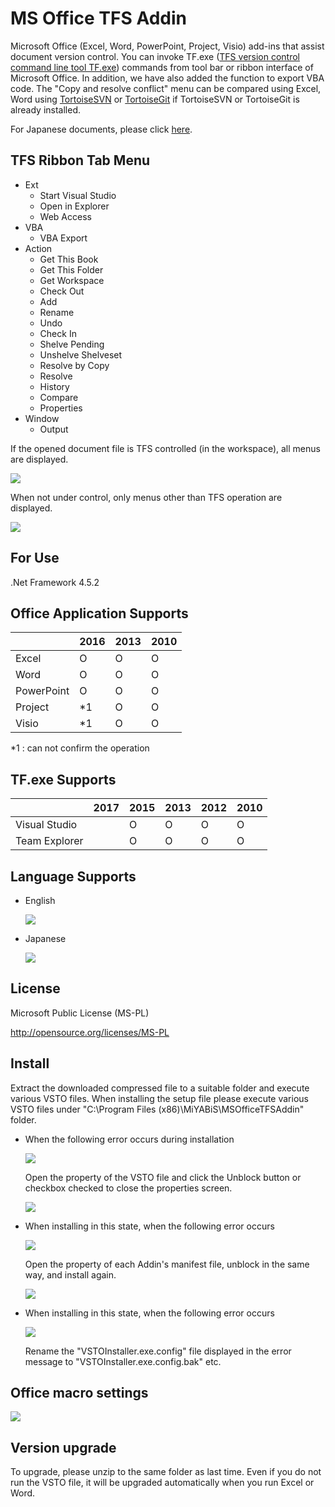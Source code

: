 ﻿# MS Office TFS Addin

Microsoft Office (Excel, Word, PowerPoint, Project, Visio) add-ins that assist document version control.
You can invoke TF.exe ([TFS version control command line tool TF.exe](https://msdn.microsoft.com/en-US/library/cc31bk2e(v=vs.120).aspx)) commands from tool bar or ribbon interface of Microsoft Office.
In addition, we have also added the function to export VBA code.
The "Copy and resolve conflict" menu can be compared using Excel, Word using [TortoiseSVN](https://tortoisesvn.net/) or [TortoiseGit](https://tortoisegit.org/) if TortoiseSVN or TortoiseGit is already installed.

For Japanese documents, please click [here](README.ja.md).

## TFS Ribbon Tab Menu

* Ext
  * Start Visual Studio
  * Open in Explorer
  * Web Access
* VBA
  * VBA Export
* Action
  * Get This Book
  * Get This Folder
  * Get Workspace
  * Check Out
  * Add
  * Rename
  * Undo
  * Check In
  * Shelve Pending
  * Unshelve Shelveset
  * Resolve by Copy
  * Resolve
  * History
  * Compare
  * Properties
* Window
  * Output

If the opened document file is TFS controlled (in the workspace), all menus are displayed.

![](Images/Documentation_msofficetfsaddin.png)

When not under control, only menus other than TFS operation are displayed.

![](Images/Documentation_msofficetfsaddin2.png)


## For Use

.Net Framework 4.5.2

## Office Application Supports

|  | 2016 | 2013 | 2010 |
|---|---|---|---|
| Excel | O | O | O | 
| Word | O | O | O  | 
| PowerPoint | O | O | O | 
| Project | *1 | O | O | 
| Visio | *1 | O | O |

*1 : can not confirm the operation

## TF.exe Supports

| | 2017 | 2015 | 2013 | 2012 | 2010 |
|---|---|---|---|---|---|
| Visual Studio | | O | O | O | O |
| Team Explorer | | O | O | O | O |

## Language Supports

* English

  ![](Images/Home_msofficetfsaddin_en.png)

* Japanese

  ![](Images/Home_msofficetfsaddin_ja.png)


## License

Microsoft Public License (MS-PL)

http://opensource.org/licenses/MS-PL


## Install

Extract the downloaded compressed file to a suitable folder and execute various VSTO files.
When installing the setup file please execute various VSTO files under "C:\Program Files (x86)\MiYABiS\MSOfficeTFSAddin" folder.

* When the following error occurs during installation

  ![](Images/Install_tfsaddin02_en.png)

  Open the property of the VSTO file and click the Unblock button or checkbox checked to close the properties screen.

  ![](Images/Install_tfsaddin03_en.png)

* When installing in this state, when the following error occurs

  ![](Images/Install_tfsaddin04_en.png)

  Open the property of each Addin's manifest file, unblock in the same way, and install again.

  ![](Images/Install_tfsaddin05_en.png)

* When installing in this state, when the following error occurs

  ![](Images/Install_tfsaddin06_en.png)

  Rename the "VSTOInstaller.exe.config" file displayed in the error message to "VSTOInstaller.exe.config.bak" etc.

## Office macro settings

  ![](Images/Install_tfsaddin01_en.png)

## Version upgrade

To upgrade, please unzip to the same folder as last time.
Even if you do not run the VSTO file, it will be upgraded automatically when you run Excel or Word.
